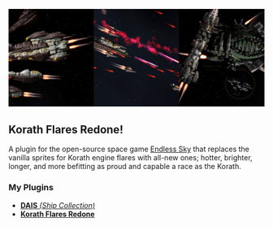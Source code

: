 ![Banner](banner.png)

## Korath Flares Redone!

A plugin for the open-source space game [Endless Sky](https://www.github.com/endless-sky/endless-sky) that replaces the vanilla sprites for Korath engine flares with all-new ones; hotter, brighter, longer, and more befitting as proud and capable a race as the Korath.

### My Plugins
* [**DAIS** _(Ship Collection)_](https://www.github.com/Daeridanii1/DAIS)
* [**Korath Flares Redone**](https://www.github.com/Daeridanii1/korath-flares-redone)